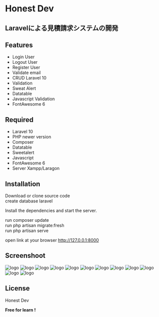# Honest Dev
## Laravelによる見積請求システムの開発


## Features

- Login User
- Logout User
- Register User
- Validate email
- CRUD Laravel 10
- Validation
- Sweat Alert
- Datatable
- Javascript Validation
- FontAwesome 6

## Required

- Laravel 10
- PHP newer version
- Composer
- Datatable
- Sweetalert
- Javascript
- FontAwesome 6
- Server Xampp/Laragon

## Installation

Download or clone source code <br>
create database laravel

Install the dependencies and start the server.

run composer update <br>
run php artisan migrate:fresh <br>
run php artisan serve <br>

open link at your browser
http://127.0.0.1:8000

## Screenshoot
![logo](https://github.com/j-fac/j-fac-invoice-project/blob/main/public/assets/img/s7.png)
![logo](https://github.com/j-fac/j-fac-invoice-project/blob/main/public/assets/img/s8.png)
![logo](https://github.com/j-fac/j-fac-invoice-project/blob/main/public/assets/img/s9.png)
![logo](https://github.com/j-fac/j-fac-invoice-project/blob/main/public/assets/img/s10.png)
![logo](https://github.com/j-fac/j-fac-invoice-project/blob/main/public/assets/img/s11.png)
![logo](https://github.com/j-fac/j-fac-invoice-project/blob/main/public/assets/img/s12.png)
![logo](https://github.com/j-fac/j-fac-invoice-project/blob/main/public/assets/img/s1.png)
![logo](https://github.com/j-fac/j-fac-invoice-project/blob/main/public/assets/img/s2.png)
![logo](https://github.com/j-fac/j-fac-invoice-project/blob/main/public/assets/img/s3.png)
![logo](https://github.com/j-fac/j-fac-invoice-project/blob/main/public/assets/img/s4.png)
![logo](https://github.com/j-fac/j-fac-invoice-project/blob/main/public/assets/img/s5.png)
![logo](https://github.com/j-fac/j-fac-invoice-project/blob/main/public/assets/img/s6.png)
## License

Honest Dev

**Free for learn !**

